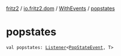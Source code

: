 [fritz2](../../index.md) / [io.fritz2.dom](../index.md) / [WithEvents](index.md) / [popstates](./popstates.md)

# popstates

`val popstates: `[`Listener`](../-listener/index.md)`<`[`PopStateEvent`](https://kotlinlang.org/api/latest/jvm/stdlib/org.w3c.dom/-pop-state-event/index.html)`, T>`